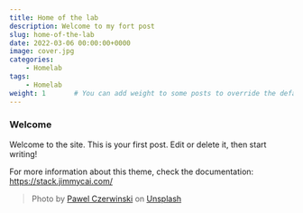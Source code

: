 ```yaml
---
title: Home of the lab
description: Welcome to my fort post
slug: home-of-the-lab
date: 2022-03-06 00:00:00+0000
image: cover.jpg
categories:
    - Homelab
tags:
    - Homelab
weight: 1       # You can add weight to some posts to override the default sorting (date descending)
---
```



### Welcome
Welcome to the site. This is your first post. Edit or delete it, then start writing!

For more information about this theme, check the documentation: https://stack.jimmycai.com/

> Photo by [Pawel Czerwinski](https://unsplash.com/@pawel_czerwinski) on [Unsplash](https://unsplash.com/)